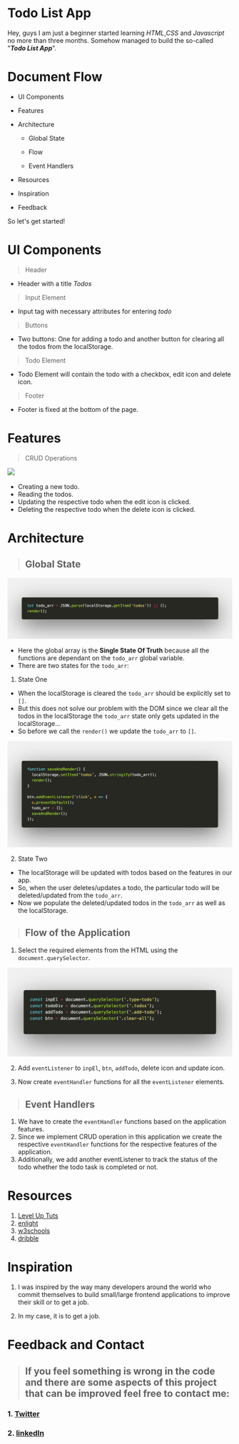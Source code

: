# Todo List App

Hey, guys I am just a beginner started learning _HTML_,_CSS_ and _Javascript_ no more than three months. Somehow managed to build the so-called "**_Todo List App_**".

# Document Flow

- UI Components
- Features
- Architecture

  - Global State

  - Flow

  - Event Handlers

- Resources
- Inspiration
- Feedback

So let's get started!

# UI Components

> Header

- Header with a title _*Todos*_

> Input Element

- Input tag with necessary attributes for entering _todo_

> Buttons

- Two buttons: One for adding a todo and another button for clearing all the todos from the localStorage.

> Todo Element

- Todo Element will contain the todo with a checkbox, edit icon and delete icon.

> Footer

- Footer is fixed at the bottom of the page.

# Features

> CRUD Operations

![](https://www.siliconrepublic.com/wp-content/uploads/2015/05/Bug-v-feature.jpg)

- Creating a new todo.
- Reading the todos.
- Updating the respective todo when the edit icon is clicked.
- Deleting the respective todo when the delete icon is clicked.

# Architecture

> ## Global State

![](imgs/global.png)

- Here the global array is the **Single State Of Truth** because all the functions are dependant on the `todo_arr` global variable.
- There are two states for the `todo_arr`:

1. State One

- When the localStorage is cleared the `todo_arr` should be explicitly set to `[]`.
- But this does not solve our problem with the DOM since we clear all the todos in the localStorage the `todo_arr`
  state only gets updated in the localStorage...
- So before we call the `render()` we update the `todo_arr` to `[]`.

![](imgs/state.png)

2. State Two

- The localStorage will be updated with todos based on the features in our app.
- So, when the user deletes/updates a todo, the particular todo will be deleted/updated from the `todo_arr`.
- Now we populate the deleted/updated todos in the `todo_arr` as well as the localStorage.

> ## Flow of the Application

1. Select the required elements from the HTML using the `document.querySelector`.

![](imgs/selectors.png)

2. Add `eventListener` to `inpEl`, `btn`, `addTodo`, delete icon and update icon.

3. Now create `eventHandler` functions for all the `eventListener` elements.

> ## Event Handlers

1. We have to create the `eventHandler` functions based on the application features.
2. Since we implement CRUD operation in this application we create the respective `eventHandler` functions for the respective features of the application.
3. Additionally, we add another eventListener to track the status of the todo whether the todo task is completed or not.

# Resources

1. [Level Up Tuts](https://www.youtube.com/user/LevelUpTuts)
2. [enlight](https://enlight.nyc/projects/to-do/)
3. [w3schools](https://www.w3schools.com/howto/howto_js_todolist.asp)
4. [dribble](https://dribbble.com/tags/todo_list)

# Inspiration

1. I was inspired by the way many developers around the world who commit themselves to build small/large frontend applications to improve their skill or to get a job.

2. In my case, it is to get a job.

# Feedback and Contact

> ## **If you feel something is wrong in the code and there are some aspects of this project that can be improved feel free to contact me**:

### 1. [Twitter](https://twitter.com/Rohit_Noob_Dev)

### 2. [linkedIn](https://www.linkedin.com/in/rohit-s-5b1a13137/)
